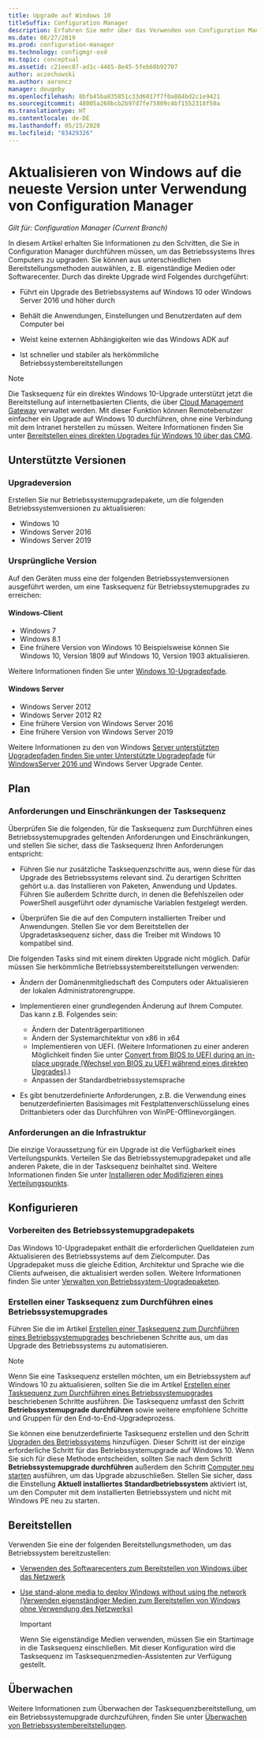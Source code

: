 ```yaml
---
title: Upgrade auf Windows 10
titleSuffix: Configuration Manager
description: Erfahren Sie mehr über das Verwenden von Configuration Manager, um ein Upgrade von Windows 7 oder höher auf Windows 10 durchzuführen.
ms.date: 08/27/2019
ms.prod: configuration-manager
ms.technology: configmgr-osd
ms.topic: conceptual
ms.assetid: c21eec87-ad1c-4465-8e45-5feb60b92707
author: aczechowski
ms.author: aaroncz
manager: dougeby
ms.openlocfilehash: 8bfb45ba835851c33d6017f7f0a884bd2c1e9421
ms.sourcegitcommit: 48005a260bcb2b97d7fe75809c4bf1552318f50a
ms.translationtype: HT
ms.contentlocale: de-DE
ms.lasthandoff: 05/15/2020
ms.locfileid: "83429326"
---
```

# <a name="upgrade-windows-to-the-latest-version-with-configuration-manager"></a>Aktualisieren von Windows auf die neueste Version unter Verwendung von Configuration Manager

*Gilt für: Configuration Manager (Current Branch)*

In diesem Artikel erhalten Sie Informationen zu den Schritten, die Sie in Configuration Manager durchführen müssen, um das Betriebssystems Ihres Computers zu upgraden. Sie können aus unterschiedlichen Bereitstellungsmethoden auswählen, z. B. eigenständige Medien oder Softwarecenter. Durch das direkte Upgrade wird Folgendes durchgeführt:  

- Führt ein Upgrade des Betriebssystems auf Windows 10 oder Windows Server 2016 und höher durch

- Behält die Anwendungen, Einstellungen und Benutzerdaten auf dem Computer bei

- Weist keine externen Abhängigkeiten wie das Windows ADK auf

- Ist schneller und stabiler als herkömmliche Betriebssystembereitstellungen

> [!Note]  
> Die Tasksequenz für ein direktes Windows 10-Upgrade unterstützt jetzt die Bereitstellung auf internetbasierten Clients, die über [Cloud Management Gateway](../../core/clients/manage/cmg/plan-cloud-management-gateway.md) verwaltet werden. Mit dieser Funktion können Remotebenutzer einfacher ein Upgrade auf Windows 10 durchführen, ohne eine Verbindung mit dem Intranet herstellen zu müssen. Weitere Informationen finden Sie unter [Bereitstellen eines direkten Upgrades für Windows 10 über das CMG](deploy-a-task-sequence.md#deploy-windows-10-in-place-upgrade-via-cmg). <!-- 1357149 -->


## <a name="supported-versions"></a>Unterstützte Versionen

### <a name="upgrade-version"></a>Upgradeversion

Erstellen Sie nur Betriebssystemupgradepakete, um die folgenden Betriebssystemversionen zu aktualisieren:

- Windows 10
- Windows Server 2016
- Windows Server 2019

### <a name="original-version"></a>Ursprüngliche Version

Auf den Geräten muss eine der folgenden Betriebssystemversionen ausgeführt werden, um eine Tasksequenz für Betriebssystemupgrades zu erreichen:

#### <a name="windows-client"></a>Windows-Client

- Windows 7
- Windows 8.1
- Eine frühere Version von Windows 10 Beispielsweise können Sie Windows 10, Version 1809 auf Windows 10, Version 1903 aktualisieren.  

Weitere Informationen finden Sie unter [Windows 10-Upgradepfade](https://docs.microsoft.com/windows/deployment/upgrade/windows-10-upgrade-paths).

#### <a name="windows-server"></a>Windows Server

- Windows Server 2012
- Windows Server 2012 R2
- Eine frühere Version von Windows Server 2016
- Eine frühere Version von Windows Server 2019

Weitere Informationen zu den von Windows [Server unterstützten Upgradepfaden finden Sie unter Unterstützte Upgradepfade](https://docs.microsoft.com/windows-server/get-started/supported-upgrade-paths#upgrading-previous-retail-versions-of-windows-server-to-windows-server-2016) für [WindowsServer 2016 und](https://aka.ms/upgradecenter) Windows Server Upgrade Center.


## <a name="plan"></a><a name="BKMK_Plan"></a> Plan  

### <a name="task-sequence-requirements-and-limitations"></a>Anforderungen und Einschränkungen der Tasksequenz

Überprüfen Sie die folgenden, für die Tasksequenz zum Durchführen eines Betriebssystemupgrades geltenden Anforderungen und Einschränkungen, und stellen Sie sicher, dass die Tasksequenz Ihren Anforderungen entspricht:  

- Führen Sie nur zusätzliche Tasksequenzschritte aus, wenn diese für das Upgrade des Betriebssystems relevant sind. Zu derartigen Schritten gehört u.a. das Installieren von Paketen, Anwendung und Updates. Führen Sie außerdem Schritte durch, in denen die Befehlszeilen oder PowerShell ausgeführt oder dynamische Variablen festgelegt werden.  

- Überprüfen Sie die auf den Computern installierten Treiber und Anwendungen. Stellen Sie vor dem Bereitstellen der Upgradetasksequenz sicher, dass die Treiber mit Windows 10 kompatibel sind.  

Die folgenden Tasks sind mit einem direkten Upgrade nicht möglich. Dafür müssen Sie herkömmliche Betriebssystembereitstellungen verwenden:  

- Ändern der Domänenmitgliedschaft des Computers oder Aktualisieren der lokalen Administratorengruppe.  

- Implementieren einer grundlegenden Änderung auf Ihrem Computer. Das kann z.B. Folgendes sein:

  - Ändern der Datenträgerpartitionen
  - Ändern der Systemarchitektur von x86 in x64
  - Implementieren von UEFI. (Weitere Informationen zu einer anderen Möglichkeit finden Sie unter [Convert from BIOS to UEFI during an in-place upgrade (Wechsel von BIOS zu UEFI während eines direkten Upgrades)](task-sequence-steps-to-manage-bios-to-uefi-conversion.md#bkmk_ipu).)
  - Anpassen der Standardbetriebssystemsprache  

- Es gibt benutzerdefinierte Anforderungen, z.B. die Verwendung eines benutzerdefinierten Basisimages mit Festplattenverschlüsselung eines Drittanbieters oder das Durchführen von WinPE-Offlinevorgängen.  

### <a name="infrastructure-requirements"></a>Anforderungen an die Infrastruktur  

Die einzige Voraussetzung für ein Upgrade ist die Verfügbarkeit eines Verteilungspunkts. Verteilen Sie das Betriebssystemupgradepaket und alle anderen Pakete, die in der Tasksequenz beinhaltet sind. Weitere Informationen finden Sie unter [Installieren oder Modifizieren eines Verteilungspunkts](../../core/servers/deploy/configure/install-and-configure-distribution-points.md).


## <a name="configure"></a><a name="BKMK_Configure"></a> Konfigurieren  

### <a name="prepare-the-os-upgrade-package"></a>Vorbereiten des Betriebssystemupgradepakets  

Das Windows 10-Upgradepaket enthält die erforderlichen Quelldateien zum Aktualisieren des Betriebssystems auf dem Zielcomputer. Das Upgradepaket muss die gleiche Edition, Architektur und Sprache wie die Clients aufweisen, die aktualisiert werden sollen. Weitere Informationen finden Sie unter [Verwalten von Betriebssystem-Upgradepaketen](../get-started/manage-operating-system-upgrade-packages.md).  

### <a name="create-a-task-sequence-to-upgrade-the-os"></a>Erstellen einer Tasksequenz zum Durchführen eines Betriebssystemupgrades  

Führen Sie die im Artikel [Erstellen einer Tasksequenz zum Durchführen eines Betriebssystemupgrades](create-a-task-sequence-to-upgrade-an-operating-system.md) beschriebenen Schritte aus, um das Upgrade des Betriebssystems zu automatisieren.  

> [!NOTE]  
> Wenn Sie eine Tasksequenz erstellen möchten, um ein Betriebssystem auf Windows 10 zu aktualisieren, sollten Sie die im Artikel [Erstellen einer Tasksequenz zum Durchführen eines Betriebssystemupgrades](create-a-task-sequence-to-upgrade-an-operating-system.md) beschriebenen Schritte ausführen. Die Tasksequenz umfasst den Schritt **Betriebssystemupgrade durchführen** sowie weitere empfohlene Schritte und Gruppen für den End-to-End-Upgradeprozess.
>
> Sie können eine benutzerdefinierte Tasksequenz erstellen und den Schritt [Upgraden des Betriebssystems](../understand/task-sequence-steps.md#BKMK_UpgradeOS) hinzufügen. Dieser Schritt ist der einzige erforderliche Schritt für das Betriebssystemupgrade auf Windows 10. Wenn Sie sich für diese Methode entscheiden, sollten Sie nach dem Schritt **Betriebssystemupgrade durchführen** außerdem den Schritt [Computer neu starten](../understand/task-sequence-steps.md#BKMK_RestartComputer) ausführen, um das Upgrade abzuschließen. Stellen Sie sicher, dass die Einstellung **Aktuell installiertes Standardbetriebssystem** aktiviert ist, um den Computer mit dem installierten Betriebssystem und nicht mit Windows PE neu zu starten.  


## <a name="deploy"></a><a name="BKMK_Deploy"></a> Bereitstellen  

Verwenden Sie eine der folgenden Bereitstellungsmethoden, um das Betriebssystem bereitzustellen:  

- [Verwenden des Softwarecenters zum Bereitstellen von Windows über das Netzwerk](use-software-center-to-deploy-windows-over-the-network.md)  

- [Use stand-alone media to deploy Windows without using the network (Verwenden eigenständiger Medien zum Bereitstellen von Windows ohne Verwendung des Netzwerks)](use-stand-alone-media-to-deploy-windows-without-using-the-network.md)  

  > [!IMPORTANT]  
  > Wenn Sie eigenständige Medien verwenden, müssen Sie ein Startimage in die Tasksequenz einschließen. Mit dieser Konfiguration wird die Tasksequenz im Tasksequenzmedien-Assistenten zur Verfügung gestellt.


## <a name="monitor"></a>Überwachen  

Weitere Informationen zum Überwachen der Tasksequenzbereitstellung, um ein Betriebssystemupgrade durchzuführen, finden Sie unter [Überwachen von Betriebssystembereitstellungen](monitor-operating-system-deployments.md).  
